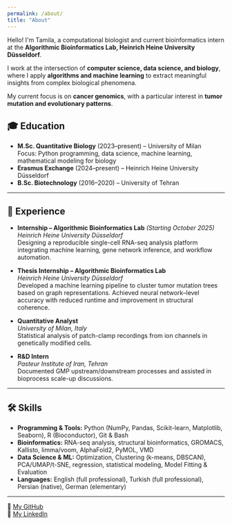 ```yaml
---
permalink: /about/
title: "About"
---
```


Hello! I'm Tamila, a computational biologist and current bioinformatics intern at the **Algorithmic Bioinformatics Lab, Heinrich Heine University Düsseldorf**.  

I work at the intersection of **computer science, data science, and biology**, where I apply **algorithms and machine learning** to extract meaningful insights from complex biological phenomena.  

My current focus is on **cancer genomics**, with a particular interest in **tumor mutation and evolutionary patterns**.

## 🎓 Education
- **M.Sc. Quantitative Biology** (2023–present) – University of Milan  
  Focus: Python programming, data science, machine learning, mathematical modeling for biology  
- **Erasmus Exchange** (2024–present) – Heinrich Heine University Düsseldorf  
- **B.Sc. Biotechnology** (2016–2020) – University of Tehran

---

## 💼 Experience

- **Internship – Algorithmic Bioinformatics Lab** *(Starting October 2025)*  
  *Heinrich Heine University Düsseldorf*  
  Designing a reproducible single-cell RNA-seq analysis platform integrating machine learning, gene network inference, and workflow automation.
  
- **Thesis Internship – Algorithmic Bioinformatics Lab**  
  *Heinrich Heine University Düsseldorf*  
  Developed a machine learning pipeline to cluster tumor mutation trees based on graph representations.
  Achieved neural network–level accuracy with reduced runtime and improvement in structural coherence. 

- **Quantitative Analyst**  
  *University of Milan, Italy*  
  Statistical analysis of patch-clamp recordings from ion channels in genetically modified cells.  

- **R&D Intern**  
  *Pasteur Institute of Iran, Tehran*  
  Documented GMP upstream/downstream processes and assisted in bioprocess scale-up discussions.

---

## 🛠️ Skills
- **Programming & Tools:** Python (NumPy, Pandas, Scikit-learn, Matplotlib, Seaborn), R (Bioconductor), Git & Bash  
- **Bioinformatics:** RNA-seq analysis, structural bioinformatics, GROMACS, Kallisto, limma/voom, AlphaFold2, PyMOL, VMD  
- **Data Science & ML:** Optimization, Clustering (k-means, DBSCAN), PCA/UMAP/t-SNE, regression, statistical modeling, Model Fitting & Evaluation
- **Languages:** English (full professional), Turkish (full professional), Persian (native), German (elementary)

---

🔗 [My GitHub](https://github.com/tamilaam)  
🔗 [My LinkedIn](https://www.linkedin.com/in/tamila-abbasali/)
